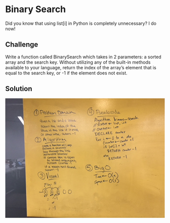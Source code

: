 # Binary Search

Did you know that using list[i] in Python is completely unnecessary? I do now!

## Challenge
Write a function called BinarySearch which takes in 2 parameters: a sorted array and the search key. Without utilizing any of the built-in methods available to your language, return the index of the array’s element that is equal to the search key, or -1 if the element does not exist.

## Solution

![](../../assets/03-binary-search.jpg)
